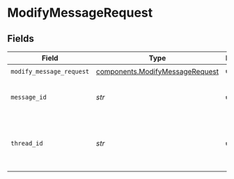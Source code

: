 # ModifyMessageRequest


## Fields

| Field                                                                          | Type                                                                           | Required                                                                       | Description                                                                    |
| ------------------------------------------------------------------------------ | ------------------------------------------------------------------------------ | ------------------------------------------------------------------------------ | ------------------------------------------------------------------------------ |
| `modify_message_request`                                                       | [components.ModifyMessageRequest](../../models/shared/modifymessagerequest.md) | :heavy_check_mark:                                                             | N/A                                                                            |
| `message_id`                                                                   | *str*                                                                          | :heavy_check_mark:                                                             | The ID of the message to modify.                                               |
| `thread_id`                                                                    | *str*                                                                          | :heavy_check_mark:                                                             | The ID of the thread to which this message belongs.                            |